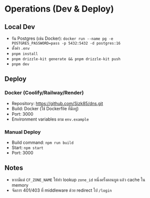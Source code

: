 # Operations (Dev & Deploy)

## Local Dev
- รัน Postgres (เช่น Docker): `docker run --name pg -e POSTGRES_PASSWORD=pass -p 5432:5432 -d postgres:16`
- ตั้งค่า `.env`
- `pnpm install`
- `pnpm drizzle-kit generate && pnpm drizzle-kit push`
- `pnpm dev`

## Deploy

### Docker (Coolify/Railway/Render)
- Repository: https://github.com/Sizk85/dns.git
- Build: Docker (ใช้ Dockerfile ที่มีอยู่)
- Port: 3000
- Environment variables ตาม `env.example`

### Manual Deploy
- Build command: `npm run build`
- Start: `npm start`
- Port: 3000

## Notes
- หากมีแต่ `CF_ZONE_NAME` ให้ทำ lookup `zone_id` หนึ่งครั้งตอนบูต แล้ว cache ใน memory
- จัดการ 401/403 ที่ middleware ด้วย redirect ไป `/login`
